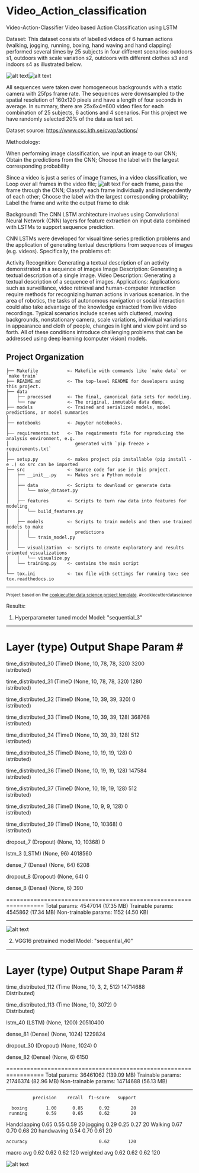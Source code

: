 Video_Action_classification
==============================
Video-Action-Classifier
Video based Action Classification using LSTM

Dataset: This dataset consists of labelled videos of 6 human actions (walking, jogging, running, boxing, hand waving and hand clapping) performed several times by 25 subjects in four different scenarios: outdoors s1, outdoors with scale variation s2, outdoors with different clothes s3 and indoors s4 as illustrated below.

![alt text](image-3.png)![alt text](image-4.png)

All sequences were taken over homogeneous backgrounds with a static camera with 25fps frame rate. The sequences were downsampled to the spatial resolution of 160x120 pixels and have a length of four seconds in average. In summary, there are 25x6x4=600 video files for each combination of 25 subjects, 6 actions and 4 scenarios. For this project we have randomly selected 20% of the data as test set.

Dataset source: https://www.csc.kth.se/cvap/actions/

Methodology:

When performing image classification, we input an image to our CNN; Obtain the predictions from the CNN; Choose the label with the largest corresponding probability

Since a video is just a series of image frames, in a video classification, we Loop over all frames in the video file;
![alt text](image.png) 
For each frame, pass the frame through the CNN; Classify each frame individually and independently of each other; Choose the label with the largest corresponding probability; Label the frame and write the output frame to disk

Background: The CNN LSTM architecture involves using Convolutional Neural Network (CNN) layers for feature extraction on input data combined with LSTMs to support sequence prediction.

CNN LSTMs were developed for visual time series prediction problems and the application of generating textual descriptions from sequences of images (e.g. videos). Specifically, the problems of:

Activity Recognition: Generating a textual description of an activity demonstrated in a sequence of images Image Description: Generating a textual description of a single image. Video Description: Generating a textual description of a sequence of images. Applications: Applications such as surveillance, video retrieval and human-computer interaction require methods for recognizing human actions in various scenarios. In the area of robotics, the tasks of autonomous navigation or social interaction could also take advantage of the knowledge extracted from live video recordings. Typical scenarios include scenes with cluttered, moving backgrounds, nonstationary camera, scale variations, individual variations in appearance and cloth of people, changes in light and view point and so forth. All of these conditions introduce challenging problems that can be addressed using deep learning (computer vision) models.

Project Organization
------------

    ├── Makefile           <- Makefile with commands like `make data` or `make train`
    ├── README.md          <- The top-level README for developers using this project.
    ├── data
    │   ├── processed      <- The final, canonical data sets for modeling.
    │   └── raw            <- The original, immutable data dump.
    ├── models             <- Trained and serialized models, model predictions, or model summaries
    │
    ├── notebooks          <- Jupyter notebooks. 
    │
    ├── requirements.txt   <- The requirements file for reproducing the analysis environment, e.g.
    │                         generated with `pip freeze > requirements.txt`
    │
    ├── setup.py           <- makes project pip installable (pip install -e .) so src can be imported
    ├── src                <- Source code for use in this project.
    │   ├── __init__.py    <- Makes src a Python module
    │   │
    │   ├── data           <- Scripts to download or generate data
    │   │   └── make_dataset.py
    │   │
    │   ├── features       <- Scripts to turn raw data into features for modeling
    │   │   └── build_features.py
    │   │
    │   ├── models         <- Scripts to train models and then use trained models to make
    │   │   │                 predictions
    │   │   └── train_model.py
    │   │
    │   └── visualization  <- Scripts to create exploratory and results oriented visualizations
    │   │   └── visualize.py
    │   └── training.py    <- contains the main script  
    │
    └── tox.ini            <- tox file with settings for running tox; see tox.readthedocs.io


--------

<p><small>Project based on the <a target="_blank" href="https://drivendata.github.io/cookiecutter-data-science/">cookiecutter data science project template</a>. #cookiecutterdatascience</small></p>
 
 Results: 
 1. Hyperparameter tuned model 
 Model: "sequential_3"
_________________________________________________________________
 Layer (type)                Output Shape              Param #   
=================================================================
 time_distributed_30 (TimeD  (None, 10, 78, 78, 320)   3200      
 istributed)                                                     
                                                                 
 time_distributed_31 (TimeD  (None, 10, 78, 78, 320)   1280      
 istributed)                                                     
                                                                 
 time_distributed_32 (TimeD  (None, 10, 39, 39, 320)   0         
 istributed)                                                     
                                                                 
 time_distributed_33 (TimeD  (None, 10, 39, 39, 128)   368768    
 istributed)                                                     
                                                                 
 time_distributed_34 (TimeD  (None, 10, 39, 39, 128)   512       
 istributed)                                                     
                                                                 
 time_distributed_35 (TimeD  (None, 10, 19, 19, 128)   0         
 istributed)                                                     
                                                                 
 time_distributed_36 (TimeD  (None, 10, 19, 19, 128)   147584    
 istributed)                                                     
                                                                 
 time_distributed_37 (TimeD  (None, 10, 19, 19, 128)   512       
 istributed)                                                     
                                                                 
 time_distributed_38 (TimeD  (None, 10, 9, 9, 128)     0         
 istributed)                                                     
                                                                 
 time_distributed_39 (TimeD  (None, 10, 10368)         0         
 istributed)                                                     
                                                                 
 dropout_7 (Dropout)         (None, 10, 10368)         0         
                                                                 
 lstm_3 (LSTM)               (None, 96)                4018560   
                                                                 
 dense_7 (Dense)             (None, 64)                6208      
                                                                 
 dropout_8 (Dropout)         (None, 64)                0         
                                                                 
 dense_8 (Dense)             (None, 6)                 390       
                                                                 
=================================================================
Total params: 4547014 (17.35 MB)
Trainable params: 4545862 (17.34 MB)
Non-trainable params: 1152 (4.50 KB)
_________________________________________________________________
 ![alt text](image-1.png)

2. VGG16 pretrained model
Model: "sequential_40"
_________________________________________________________________
 Layer (type)                Output Shape              Param #   
=================================================================
 time_distributed_112 (Time  (None, 10, 3, 2, 512)     14714688  
 Distributed)                                                    
                                                                 
 time_distributed_113 (Time  (None, 10, 3072)          0         
 Distributed)                                                    
                                                                 
 lstm_40 (LSTM)              (None, 1200)              20510400  
                                                                 
 dense_81 (Dense)            (None, 1024)              1229824   
                                                                 
 dropout_30 (Dropout)        (None, 1024)              0         
                                                                 
 dense_82 (Dense)            (None, 6)                 6150      
                                                                 
=================================================================
Total params: 36461062 (139.09 MB)
Trainable params: 21746374 (82.96 MB)
Non-trainable params: 14714688 (56.13 MB)
_________________________________________________________________

              precision    recall  f1-score   support

      boxing       1.00      0.85      0.92        20
     running       0.59      0.65      0.62        20
Handclapping       0.65      0.55      0.59        20
     jogging       0.29      0.25      0.27        20
     Walking       0.67      0.70      0.68        20
  handwaving       0.54      0.70      0.61        20

    accuracy                           0.62       120
   macro avg       0.62      0.62      0.62       120
weighted avg       0.62      0.62      0.62       120

![alt text](image-2.png)
